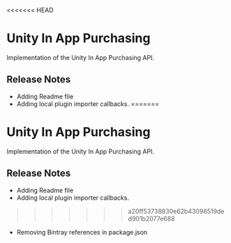 <<<<<<< HEAD
# Unity In App Purchasing

Implementation of the Unity In App Purchasing API.

## Release Notes

- Adding Readme file
- Adding local plugin importer callbacks.
=======
# Unity In App Purchasing

Implementation of the Unity In App Purchasing API.

## Release Notes

- Adding Readme file
- Adding local plugin importer callbacks.
>>>>>>> a20ff53738830e62b43096519ded901b2077e688
- Removing Bintray references in package.json